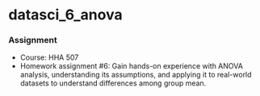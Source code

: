 # datasci_6_anova

### Assignment
- Course: HHA 507 
- Homework assignment #6: Gain hands-on experience with ANOVA analysis, understanding its assumptions, and applying it to real-world datasets to understand differences among group mean.
